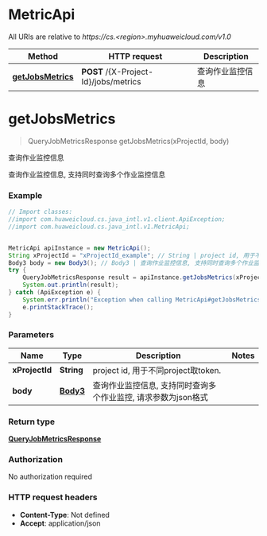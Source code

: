 # MetricApi

All URIs are relative to *https://cs.&lt;region&gt;.myhuaweicloud.com/v1.0*

Method | HTTP request | Description
------------- | ------------- | -------------
[**getJobsMetrics**](MetricApi.md#getJobsMetrics) | **POST** /{X-Project-Id}/jobs/metrics | 查询作业监控信息


<a name="getJobsMetrics"></a>
# **getJobsMetrics**
> QueryJobMetricsResponse getJobsMetrics(xProjectId, body)

查询作业监控信息

查询作业监控信息, 支持同时查询多个作业监控信息

### Example
```java
// Import classes:
//import com.huaweicloud.cs.java_intl.v1.client.ApiException;
//import com.huaweicloud.cs.java_intl.v1.MetricApi;


MetricApi apiInstance = new MetricApi();
String xProjectId = "xProjectId_example"; // String | project id, 用于不同project取token.
Body3 body = new Body3(); // Body3 | 查询作业监控信息, 支持同时查询多个作业监控, 请求参数为json格式
try {
    QueryJobMetricsResponse result = apiInstance.getJobsMetrics(xProjectId, body);
    System.out.println(result);
} catch (ApiException e) {
    System.err.println("Exception when calling MetricApi#getJobsMetrics");
    e.printStackTrace();
}
```

### Parameters

Name | Type | Description  | Notes
------------- | ------------- | ------------- | -------------
 **xProjectId** | **String**| project id, 用于不同project取token. |
 **body** | [**Body3**](Body3.md)| 查询作业监控信息, 支持同时查询多个作业监控, 请求参数为json格式 |

### Return type

[**QueryJobMetricsResponse**](QueryJobMetricsResponse.md)

### Authorization

No authorization required

### HTTP request headers

 - **Content-Type**: Not defined
 - **Accept**: application/json

